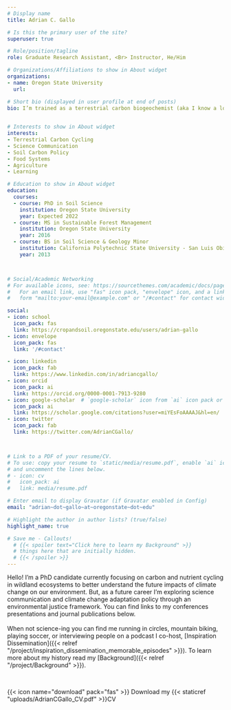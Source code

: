 ```yaml
---
# Display name
title: Adrian C. Gallo

# Is this the primary user of the site?
superuser: true

# Role/position/tagline
role: Graduate Research Assistant, <Br> Instructor, He/Him 

# Organizations/Affiliations to show in About widget
organizations:
- name: Oregon State University
  url: 

# Short bio (displayed in user profile at end of posts)
bio: I’m trained as a terrestrial carbon biogeochemist (aka I know a lot about dirt). As a future career I’m currently exploring science communication and climate change policy through an environmental justice framework. When not science-ing you can find me running, mountain biking, or playing soccer.
 

# Interests to show in About widget
interests:
- Terrestrial Carbon Cycling
- Science Communication
- Soil Carbon Policy
- Food Systems
- Agriculture
- Learning

# Education to show in About widget
education:
  courses:
  - course: PhD in Soil Science
    institution: Oregon State University
    year: Expected 2022
  - course: MS in Sustainable Forest Management
    institution: Oregon State University
    year: 2016
  - course: BS in Soil Science & Geology Minor
    institution: California Polytechnic State University - San Luis Obispo
    year: 2013



# Social/Academic Networking
# For available icons, see: https://sourcethemes.com/academic/docs/page-builder/#icons
#   For an email link, use "fas" icon pack, "envelope" icon, and a link in the
#   form "mailto:your-email@example.com" or "/#contact" for contact widget.

social:
- icon: school
  icon_pack: fas
  link: https://cropandsoil.oregonstate.edu/users/adrian-gallo 
- icon: envelope
  icon_pack: fas
  link: '/#contact'

- icon: linkedin
  icon_pack: fab
  link: https://www.linkedin.com/in/adriancgallo/
- icon: orcid
  icon_pack: ai
  link: https://orcid.org/0000-0001-7913-9280
- icon: google-scholar  # `google-scholar` icon from `ai` icon pack or graduation-cap with the fas pack 
  icon_pack: ai
  link: https://scholar.google.com/citations?user=miYEsFoAAAAJ&hl=en/
- icon: twitter
  icon_pack: fab
  link: https://twitter.com/AdrianCGallo/



# Link to a PDF of your resume/CV.
# To use: copy your resume to `static/media/resume.pdf`, enable `ai` icons in `params.toml`, 
# and uncomment the lines below.
# - icon: cv
#   icon_pack: ai
#   link: media/resume.pdf

# Enter email to display Gravatar (if Gravatar enabled in Config)
email: "adrian~dot~gallo~at~oregonstate~dot~edu"

# Highlight the author in author lists? (true/false)
highlight_name: true

# Save me - Callouts! 
  # {{< spoiler text="Click here to learn my Background" >}}
  # things here that are initially hidden. 
  # {{< /spoiler >}} 
---
```

Hello! I’m a PhD candidate currently focusing on carbon and nutrient cycling in wildland ecosystems to better understand the future impacts of climate change on our environment. But, as a future career I’m exploring science communication and climate change adaptation policy through an environmental justice framework. You can find links to my conferences presentations and journal publications below.
<Br>
<Br> 
When not science-ing you can find me running in circles, mountain biking, playing soccer, or interviewing people on a podcast I co-host, [Inspiration Dissemination]({{< relref "/project/inspiration_dissemination_memorable_episodes" >}}). To learn more about my history read my [Background]({{< relref "/project/Background" >}}).

<Br> 

{{< icon name="download" pack="fas" >}} Download my {{< staticref "uploads/AdrianCGallo_CV.pdf" >}}CV
